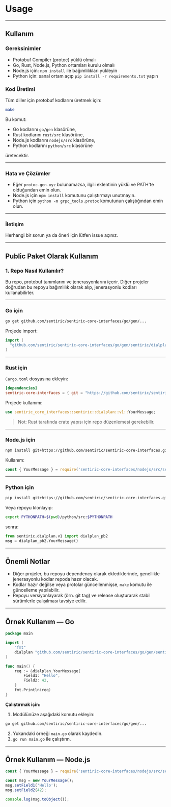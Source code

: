 # Usage

---

## Kullanım

### Gereksinimler

* Protobuf Compiler (protoc) yüklü olmalı
* Go, Rust, Node.js, Python ortamları kurulu olmalı
* Node.js için: `npm install` ile bağımlılıkları yükleyin
* Python için: sanal ortam açıp `pip install -r requirements.txt` yapın

### Kod Üretimi

Tüm diller için protobuf kodlarını üretmek için:

```bash
make
```

Bu komut:

* Go kodlarını `go/gen` klasörüne,
* Rust kodlarını `rust/src` klasörüne,
* Node.js kodlarını `nodejs/src` klasörüne,
* Python kodlarını `python/src` klasörüne

üretecektir.

---

### Hata ve Çözümler

* Eğer `protoc-gen-xyz` bulunamazsa, ilgili eklentinin yüklü ve PATH'te olduğundan emin olun.
* Node.js için `npm install` komutunu çalıştırmayı unutmayın.
* Python için `python -m grpc_tools.protoc` komutunun çalıştığından emin olun.

---

### İletişim

Herhangi bir sorun ya da öneri için lütfen issue açınız.

---

## Public Paket Olarak Kullanım

### 1. Repo Nasıl Kullanılır?

Bu repo, protobuf tanımlarını ve jenerasyonlarını içerir. Diğer projeler doğrudan bu repoyu bağımlılık olarak alıp, jenerasyonlu kodları kullanabilirler.

---

### Go için

```bash
go get github.com/sentiric/sentiric-core-interfaces/go/gen/...
```

Projede import:

```go
import (
  "github.com/sentiric/sentiric-core-interfaces/go/gen/sentiric/dialplan/v1"
)
```

---

### Rust için

`Cargo.toml` dosyasına ekleyin:

```toml
[dependencies]
sentiric-core-interfaces = { git = "https://github.com/sentiric/sentiric-core-interfaces.git", branch = "main" }
```

Projede kullanımı:

```rust
use sentiric_core_interfaces::sentiric::dialplan::v1::YourMessage;
```

> Not: Rust tarafında crate yapısı için repo düzenlemesi gerekebilir.

---

### Node.js için

```bash
npm install git+https://github.com/sentiric/sentiric-core-interfaces.git
```

Kullanım:

```js
const { YourMessage } = require('sentiric-core-interfaces/nodejs/src/sentiric/dialplan/v1/dialplan_pb');
```

---

### Python için

```bash
pip install git+https://github.com/sentiric/sentiric-core-interfaces.git
```

Veya repoyu klonlayıp:

```bash
export PYTHONPATH=$(pwd)/python/src:$PYTHONPATH
```

sonra:

```python
from sentiric.dialplan.v1 import dialplan_pb2
msg = dialplan_pb2.YourMessage()
```

---

## Önemli Notlar

* Diğer projeler, bu repoyu dependency olarak eklediklerinde, genellikle jenerasyonlu kodlar repoda hazır olacak.
* Kodlar hazır değilse veya protolar güncellenmişse, `make` komutu ile güncelleme yapılabilir.
* Repoyu versiyonlayarak (örn. git tag) ve release oluşturarak stabil sürümlerle çalışılması tavsiye edilir.

---

## Örnek Kullanım — Go

```go
package main

import (
    "fmt"
    dialplan "github.com/sentiric/sentiric-core-interfaces/go/gen/sentiric/dialplan/v1"
)

func main() {
    req := &dialplan.YourMessage{
        Field1: "Hello",
        Field2: 42,
    }
    fmt.Println(req)
}
```

**Çalıştırmak için:**

1. Modülünüze aşağıdaki komutu ekleyin:

```bash
go get github.com/sentiric/sentiric-core-interfaces/go/gen/...
```

2. Yukarıdaki örneği `main.go` olarak kaydedin.
3. `go run main.go` ile çalıştırın.

---

## Örnek Kullanım — Node.js

```js
const { YourMessage } = require('sentiric-core-interfaces/nodejs/src/sentiric/dialplan/v1/dialplan_pb');

const msg = new YourMessage();
msg.setField1('Hello');
msg.setField2(42);

console.log(msg.toObject());
```

